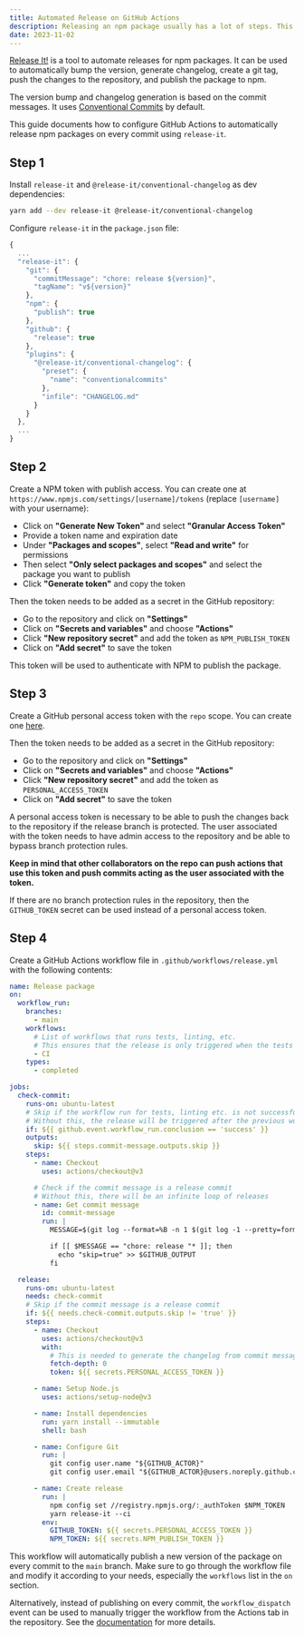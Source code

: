 ```yaml
---
title: Automated Release on GitHub Actions
description: Releasing an npm package usually has a lot of steps. This is a guide to setting up automated releases for npm packages on GitHub Actions using release-it.
date: 2023-11-02
---
```


[Release It!](https://github.com/release-it/release-it) is a tool to automate releases for npm packages. It can be used to automatically bump the version, generate changelog, create a git tag, push the changes to the repository, and publish the package to npm.

The version bump and changelog generation is based on the commit messages. It uses [Conventional Commits](https://www.conventionalcommits.org/en/v1.0.0/) by default.

This guide documents how to configure GitHub Actions to automatically release npm packages on every commit using `release-it`.

## Step 1

Install `release-it` and `@release-it/conventional-changelog` as dev dependencies:

```bash
yarn add --dev release-it @release-it/conventional-changelog
```

Configure `release-it` in the `package.json` file:

```js title="package.json"
{
  ...
  "release-it": {
    "git": {
      "commitMessage": "chore: release ${version}",
      "tagName": "v${version}"
    },
    "npm": {
      "publish": true
    },
    "github": {
      "release": true
    },
    "plugins": {
      "@release-it/conventional-changelog": {
        "preset": {
          "name": "conventionalcommits"
        },
        "infile": "CHANGELOG.md"
      }
    }
  },
  ...
}
```

## Step 2

Create a NPM token with publish access. You can create one at `https://www.npmjs.com/settings/[username]/tokens` (replace `[username]` with your username):

- Click on **"Generate New Token"** and select **"Granular Access Token"**
- Provide a token name and expiration date
- Under **"Packages and scopes"**, select **"Read and write"** for permissions
- Then select **"Only select packages and scopes"** and select the package you want to publish
- Click **"Generate token"** and copy the token

Then the token needs to be added as a secret in the GitHub repository:

- Go to the repository and click on **"Settings"**
- Click on **"Secrets and variables"** and choose **"Actions"**
- Click **"New repository secret"** and add the token as `NPM_PUBLISH_TOKEN`
- Click on **"Add secret"** to save the token

This token will be used to authenticate with NPM to publish the package.

## Step 3

Create a GitHub personal access token with the `repo` scope. You can create one [here](https://github.com/settings/tokens/new?scopes=repo&description=release-it).

Then the token needs to be added as a secret in the GitHub repository:

- Go to the repository and click on **"Settings"**
- Click on **"Secrets and variables"** and choose **"Actions"**
- Click **"New repository secret"** and add the token as `PERSONAL_ACCESS_TOKEN`
- Click on **"Add secret"** to save the token

A personal access token is necessary to be able to push the changes back to the repository if the release branch is protected. The user associated with the token needs to have admin access to the repository and be able to bypass branch protection rules.

**Keep in mind that other collaborators on the repo can push actions that use this token and push commits acting as the user associated with the token.**

If there are no branch protection rules in the repository, then the `GITHUB_TOKEN` secret can be used instead of a personal access token.

## Step 4

Create a GitHub Actions workflow file in `.github/workflows/release.yml` with the following contents:

```yml title=".github/workflows/release.yml"
name: Release package
on:
  workflow_run:
    branches:
      - main
    workflows:
      # List of workflows that runs tests, linting, etc.
      # This ensures that the release is only triggered when the tests pass.
      - CI
    types:
      - completed

jobs:
  check-commit:
    runs-on: ubuntu-latest
    # Skip if the workflow run for tests, linting etc. is not successful
    # Without this, the release will be triggered after the previous workflow run even if it failed.
    if: ${{ github.event.workflow_run.conclusion == 'success' }}
    outputs:
      skip: ${{ steps.commit-message.outputs.skip }}
    steps:
      - name: Checkout
        uses: actions/checkout@v3

      # Check if the commit message is a release commit
      # Without this, there will be an infinite loop of releases
      - name: Get commit message
        id: commit-message
        run: |
          MESSAGE=$(git log --format=%B -n 1 $(git log -1 --pretty=format:"%h"))

          if [[ $MESSAGE == "chore: release "* ]]; then
            echo "skip=true" >> $GITHUB_OUTPUT
          fi

  release:
    runs-on: ubuntu-latest
    needs: check-commit
    # Skip if the commit message is a release commit
    if: ${{ needs.check-commit.outputs.skip != 'true' }}
    steps:
      - name: Checkout
        uses: actions/checkout@v3
        with:
          # This is needed to generate the changelog from commit messages
          fetch-depth: 0
          token: ${{ secrets.PERSONAL_ACCESS_TOKEN }}

      - name: Setup Node.js
        uses: actions/setup-node@v3

      - name: Install dependencies
        run: yarn install --immutable
        shell: bash

      - name: Configure Git
        run: |
          git config user.name "${GITHUB_ACTOR}"
          git config user.email "${GITHUB_ACTOR}@users.noreply.github.com"

      - name: Create release
        run: |
          npm config set //registry.npmjs.org/:_authToken $NPM_TOKEN
          yarn release-it --ci
        env:
          GITHUB_TOKEN: ${{ secrets.PERSONAL_ACCESS_TOKEN }}
          NPM_TOKEN: ${{ secrets.NPM_PUBLISH_TOKEN }}
```

This workflow will automatically publish a new version of the package on every commit to the `main` branch. Make sure to go through the workflow file and modify it according to your needs, especially the `workflows` list in the `on` section.

Alternatively, instead of publishing on every commit, the `workflow_dispatch` event can be used to manually trigger the workflow from the Actions tab in the repository. See the [documentation](https://docs.github.com/en/actions/using-workflows/manually-running-a-workflow) for more details.
